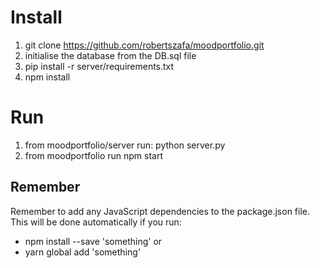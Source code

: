 # Install
1. git clone https://github.com/robertszafa/moodportfolio.git
2. initialise the database from the DB.sql file
3. pip install -r server/requirements.txt
4. npm install


# Run
1. from moodportfolio/server run: python server.py
2. from moodportfolio run npm start


## Remember
Remember to add any JavaScript dependencies to the package.json file. This will be done automatically if you run:
- npm install --save 'something'
or
- yarn global add 'something'

